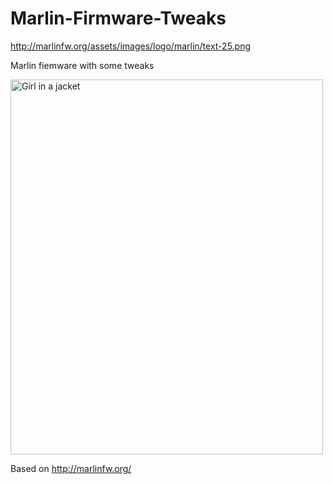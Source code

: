 # Marlin-Firmware-Tweaks
http://marlinfw.org/assets/images/logo/marlin/text-25.png

Marlin fiemware with some tweaks

<img src="img_girl.jpg" alt="Girl in a jacket" width="500" height="600">

Based on http://marlinfw.org/ 
